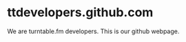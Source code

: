 ttdevelopers.github.com
=======================

We are turntable.fm developers. This is our github webpage.